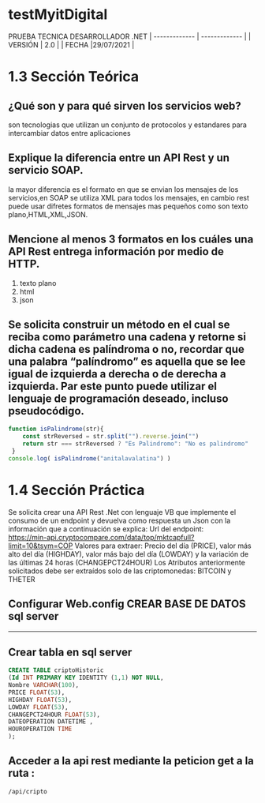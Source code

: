 # testMyitDigital

PRUEBA TECNICA DESARROLLADOR .NET
| ------------- | ------------- |
|       VERSIÓN	| 2.0 |
|		FECHA	|29/07/2021 |
# 1.3 Sección Teórica

## ¿Qué son y para qué sirven los servicios web?
son tecnologias que utilizan un conjunto de protocolos y estandares para intercambiar datos entre aplicaciones

## Explique la diferencia entre un API Rest y un servicio SOAP.
la mayor diferencia es el formato en que se envian los mensajes de los servicios,en  SOAP se utiliza XML para todos los mensajes, en cambio rest puede usar difretes formatos de mensajes mas pequeños como son texto plano,HTML,XML,JSON.

## Mencione al menos 3 formatos en los cuáles una API Rest entrega información por medio de HTTP.
1. texto plano
2. html
3. json

## Se solicita construir un método en el cual se reciba como parámetro una cadena y retorne si dicha cadena es palíndroma o no, recordar que una palabra “palíndromo” es aquella que se lee igual de izquierda a derecha o de derecha a izquierda. Par este punto puede utilizar el lenguaje de programación deseado, incluso pseudocódigo.

```javascript
function isPalindrome(str){
    const strReversed = str.split("").reverse.join("")
    return str === strReversed ? "Es Palindromo": "No es palindromo"
 }
console.log( isPalindrome("anitalavalatina") )
```
# 1.4 Sección Práctica
 Se solicita crear una API Rest .Net con lenguaje VB que implemente el consumo de un endpoint y devuelva como respuesta un Json con la información que a continuación se explica:
 Url del endpoint:  
https://min-api.cryptocompare.com/data/top/mktcapfull?limit=10&tsym=COP
 Valores para extraer: Precio del día (PRICE), valor más alto del día (HIGHDAY), valor más bajo del día (LOWDAY) y la variación de las últimas 24 horas (CHANGEPCT24HOUR) Los Atributos anteriormente solicitados debe ser extraídos solo de las criptomonedas: BITCOIN y THETER




## Configurar Web.config CREAR BASE DE DATOS sql server 
--------------------------
## Crear tabla en sql server
```sql
CREATE TABLE criptoHistoric
(Id INT PRIMARY KEY IDENTITY (1,1) NOT NULL,
Nombre VARCHAR(100),
PRICE FLOAT(53),
HIGHDAY FLOAT(53),
LOWDAY FLOAT(53),
CHANGEPCT24HOUR FLOAT(53),
DATEOPERATION DATETIME ,
HOUROPERATION TIME 
);
```

## Acceder a la api rest mediante la peticion get a la ruta :
```
/api/cripto
```
